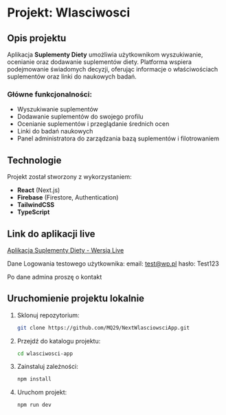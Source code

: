 # Projekt: Wlasciwosci

## Opis projektu
Aplikacja **Suplementy Diety** umożliwia użytkownikom wyszukiwanie, ocenianie oraz dodawanie suplementów diety. Platforma wspiera podejmowanie świadomych decyzji, oferując informacje o właściwościach suplementów oraz linki do naukowych badań.

### Główne funkcjonalności:
- Wyszukiwanie suplementów
- Dodawanie suplementów do swojego profilu
- Ocenianie suplementów i przeglądanie średnich ocen
- Linki do badań naukowych
- Panel administratora do zarządzania bazą suplementów i filotrowaniem

## Technologie
Projekt został stworzony z wykorzystaniem:
- **React** (Next.js)
- **Firebase** (Firestore, Authentication)
- **TailwindCSS**
- **TypeScript**

## Link do aplikacji live
[Aplikacja Suplementy Diety - Wersja Live](https://next-wlasciwosci-app.vercel.app/supplements)

Dane Logowania testowego użytkownika:
email: test@wp.pl
hasło: Test123

Po dane admina proszę o kontakt

## Uruchomienie projektu lokalnie
1. Sklonuj repozytorium:
   ```bash
   git clone https://github.com/MQ29/NextWlasciowsciApp.git
   ```
2. Przejdź do katalogu projektu:
   ```bash
   cd wlasciwosci-app
   ```
3. Zainstaluj zależności:
   ```bash
   npm install
   ```
4. Uruchom projekt:
   ```bash
   npm run dev

